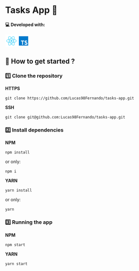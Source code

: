 # Tasks App :ledger:

#### :computer: Developed with:

<div style="display: flex; align-items: center">
<a href="https://v3.vuejs.org/">
<img width="40" src="https://raw.githubusercontent.com/github/explore/80688e429a7d4ef2fca1e82350fe8e3517d3494d/topics/react-native/react-native.png">
</a>
&nbsp;
<a href="https://www.typescriptlang.org/">
<img width="30" src="https://raw.githubusercontent.com/github/explore/80688e429a7d4ef2fca1e82350fe8e3517d3494d/topics/typescript/typescript.png">
</a>
</div>

## :rocket: How to get started ?

### :one: Clone the repository

**HTTPS**

```
git clone https://github.com/Lucas98Fernando/tasks-app.git
```

**SSH**

```
git clone git@github.com:Lucas98Fernando/tasks-app.git
```

### :two: Install dependencies

**NPM**

```
npm install
```

or only:

```
npm i
```

**YARN**

```
yarn install
```

or only:

```
yarn
```

### :three: Running the app

**NPM**

```
npm start
```

**YARN**

```
yarn start
```
